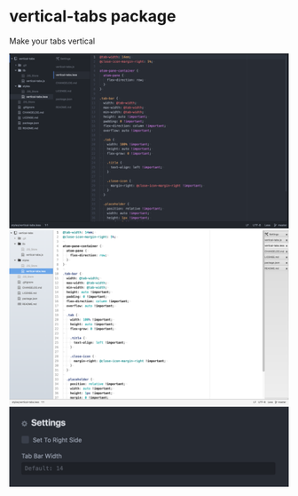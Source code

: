 # vertical-tabs package

Make your tabs vertical

<img src="https://raw.githubusercontent.com/tiger4th/gh-pages/master/readme/vertical-tabs/screenshot_1.png" width="1280">
<img src="https://raw.githubusercontent.com/tiger4th/gh-pages/master/readme/vertical-tabs/screenshot_2.png" width="1280">
<img src="https://raw.githubusercontent.com/tiger4th/gh-pages/master/readme/vertical-tabs/screenshot_3.png" width="666">
